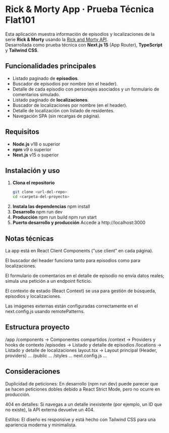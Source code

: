 # Rick & Morty App · Prueba Técnica Flat101

Esta aplicación muestra información de episodios y localizaciones de la serie **Rick & Morty** usando la [Rick and Morty API](https://rickandmortyapi.com/).  
Desarrollada como prueba técnica con **Next.js 15** (App Router), **TypeScript** y **Tailwind CSS**.

## Funcionalidades principales

- Listado paginado de **episodios**.
- Buscador de episodios por nombre (en el header).
- Detalle de cada episodio con personajes asociados y un formulario de comentarios simulado.
- Listado paginado de **localizaciones**.
- Buscador de localizaciones por nombre (en el header).
- Detalle de localización con listado de residentes.
- Navegación SPA (sin recargas de página).

## Requisitos

- **Node.js** v18 o superior
- **npm** v9 o superior
- **Next.js** v15 o superior

## Instalación y uso

1. **Clona el repositorio**
   ```bash
   git clone <url-del-repo>
   cd <carpeta-del-proyecto>
   ```
2. **Instala las dependencias**
   npm install
3. **Desarrollo**
   npm run dev
4. **Producción**
   npm run build
   npm run start
5. **Puerto desarrollo y producción**
   Accede a http://localhost:3000

## Notas técnicas

La app está en React Client Components ("use client" en cada página).

El buscador del header funciona tanto para episodios como para localizaciones.

El formulario de comentarios en el detalle de episodio no envía datos reales; simula una petición a un endpoint ficticio.

El contexto de estado (React Context) se usa para gestión de búsqueda, episodios y localizaciones.

Las imágenes externas están configuradas correctamente en el next.config.js usando remotePatterns.

## Estructura proyecto

/app
/components → Componentes compartidos
/context → Providers y hooks de contexto
/episodes → Listado y detalle de episodios
/locations → Listado y detalle de localizaciones
layout.tsx → Layout principal (Header, providers)
...
/public
...
/styles
...
next.config.js
...

## Consideraciones

Duplicidad de peticiones: En desarrollo (npm run dev) puede parecer que se hacen peticiones dobles debido a React Strict Mode, pero no ocurre en producción.

404 en detalles: Si navegas a un detalle inexistente (por ejemplo, un ID que no existe), la API externa devuelve un 404.

Estilos: El diseño es responsive y está hecho con Tailwind CSS para una apariencia moderna y minimalista.
